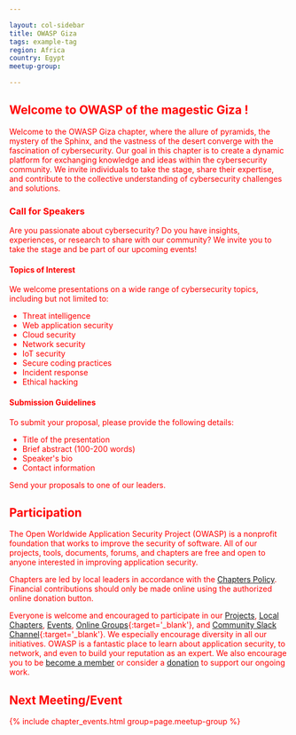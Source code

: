 ```yaml
---

layout: col-sidebar
title: OWASP Giza
tags: example-tag
region: Africa
country: Egypt
meetup-group:

---
```


<div style='color:red;'>

## Welcome to OWASP of the magestic Giza !
Welcome to the OWASP Giza chapter, where the allure of pyramids, the mystery of the Sphinx, and the vastness of the desert converge with the fascination of cybersecurity. Our goal in this chapter is to create a dynamic platform for exchanging knowledge and ideas within the cybersecurity community. We invite individuals to take the stage, share their expertise, and contribute to the collective understanding of cybersecurity challenges and solutions.

### Call for Speakers

Are you passionate about cybersecurity? Do you have insights, experiences, or research to share with our community? We invite you to take the stage and be part of our upcoming events!

#### Topics of Interest

We welcome presentations on a wide range of cybersecurity topics, including but not limited to:

- Threat intelligence
- Web application security
- Cloud security
- Network security
- IoT security
- Secure coding practices
- Incident response
- Ethical hacking

#### Submission Guidelines

To submit your proposal, please provide the following details:

- Title of the presentation
- Brief abstract (100-200 words)
- Speaker's bio
- Contact information

Send your proposals to one of our leaders.

## Participation
The Open Worldwide Application Security Project (OWASP) is a nonprofit foundation that works to improve the security of software. All of our projects, tools, documents, forums, and chapters are free and open to anyone interested in improving application security. 

Chapters are led by local leaders in accordance with the [Chapters Policy](/www-policy/operational/chapters). Financial contributions should only be made online using the authorized online donation button. 

Everyone is welcome and encouraged to participate in our [Projects](/projects/), [Local Chapters](/chapters/), [Events](/events/), [Online Groups](https://groups.google.com/a/owasp.com/){:target='_blank'}, and [Community Slack Channel](https://owasp.slack.com/){:target='_blank'}. We especially encourage diversity in all our initiatives. OWASP is a fantastic place to learn about application security, to network, and even to build your reputation as an expert. We also encourage you to be [become a member](/membership/) or consider a [donation](/donate/) to support our ongoing work.

Next Meeting/Event
---------------------
{% include chapter_events.html group=page.meetup-group %}

